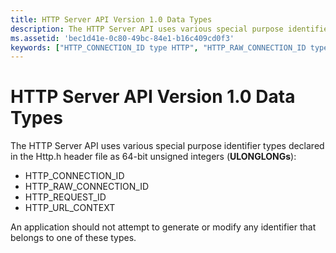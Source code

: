 ```yaml
---
title: HTTP Server API Version 1.0 Data Types
description: The HTTP Server API uses various special purpose identifier types declared in the Http.h header file as 64-bit unsigned integers.
ms.assetid: 'bec1d41e-0c80-49bc-84e1-b16c409cd0f3'
keywords: ["HTTP_CONNECTION_ID type HTTP", "HTTP_RAW_CONNECTION_ID type HTTP", "HTTP_REQUEST_ID type HTTP", "HTTP_URL_CONTEXT type HTTP"]
---
```


# HTTP Server API Version 1.0 Data Types

The HTTP Server API uses various special purpose identifier types declared in the Http.h header file as 64-bit unsigned integers (**ULONGLONGs**):

-   HTTP\_CONNECTION\_ID
-   HTTP\_RAW\_CONNECTION\_ID
-   HTTP\_REQUEST\_ID
-   HTTP\_URL\_CONTEXT

An application should not attempt to generate or modify any identifier that belongs to one of these types.

 

 




